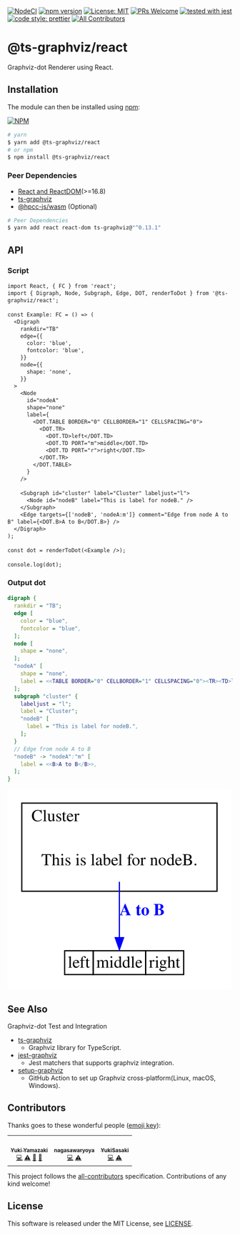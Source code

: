 [![NodeCI](https://github.com/ts-graphviz/react/workflows/NodeCI/badge.svg)](https://github.com/kamiazya/ts-graphviz/actions?workflow=NodeCI)
[![npm version](https://badge.fury.io/js/%40ts-graphviz%2Freact.svg)](https://badge.fury.io/js/%40ts-graphviz%2Freact)
[![License: MIT](https://img.shields.io/badge/License-MIT-yellow.svg)](https://opensource.org/licenses/MIT)
[![PRs Welcome](https://img.shields.io/badge/PRs-welcome-brightgreen.svg)](http://makeapullrequest.com)
[![tested with jest](https://img.shields.io/badge/tested_with-jest-99424f.svg)](https://github.com/facebook/jest)
[![code style: prettier](https://img.shields.io/badge/code_style-prettier-ff69b4.svg)](https://github.com/prettier/prettier)<!-- ALL-CONTRIBUTORS-BADGE:START - Do not remove or modify this section -->
[![All Contributors](https://img.shields.io/badge/all_contributors-3-orange.svg?style=flat-square)](#contributors-)
<!-- ALL-CONTRIBUTORS-BADGE:END -->

# @ts-graphviz/react

Graphviz-dot Renderer using React.

## Installation

The module can then be installed using [npm](https://www.npmjs.com/):

[![NPM](https://nodei.co/npm/@ts-graphviz/react.png)](https://nodei.co/npm/@ts-graphviz/react/)

```bash
# yarn
$ yarn add @ts-graphviz/react
# or npm
$ npm install @ts-graphviz/react
```

### Peer Dependencies

- [React and ReactDOM](https://github.com/facebook/react/)(>=16.8)
- [ts-graphviz](https://github.com/ts-graphviz/ts-graphviz)
- [@hpcc-js/wasm](https://www.npmjs.com/package/@hpcc-js/wasm) (Optional)

```bash
# Peer Dependencies
$ yarn add react react-dom ts-graphviz@"^0.13.1"
```

## API

### Script

```tsx
import React, { FC } from 'react';
import { Digraph, Node, Subgraph, Edge, DOT, renderToDot } from '@ts-graphviz/react';

const Example: FC = () => (
  <Digraph
    rankdir="TB"
    edge={{
      color: 'blue',
      fontcolor: 'blue',
    }}
    node={{
      shape: 'none',
    }}
  >
    <Node
      id="nodeA"
      shape="none"
      label={
        <DOT.TABLE BORDER="0" CELLBORDER="1" CELLSPACING="0">
          <DOT.TR>
            <DOT.TD>left</DOT.TD>
            <DOT.TD PORT="m">middle</DOT.TD>
            <DOT.TD PORT="r">right</DOT.TD>
          </DOT.TR>
        </DOT.TABLE>
      }
    />

    <Subgraph id="cluster" label="Cluster" labeljust="l">
      <Node id="nodeB" label="This is label for nodeB." />
    </Subgraph>
    <Edge targets={['nodeB', 'nodeA:m']} comment="Edge from node A to B" label={<DOT.B>A to B</DOT.B>} />
  </Digraph>
);

const dot = renderToDot(<Example />);

console.log(dot);
```

### Output dot

```dot
digraph {
  rankdir = "TB";
  edge [
    color = "blue",
    fontcolor = "blue",
  ];
  node [
    shape = "none",
  ];
  "nodeA" [
    shape = "none",
    label = <<TABLE BORDER="0" CELLBORDER="1" CELLSPACING="0"><TR><TD>left</TD><TD PORT="m">middle</TD><TD PORT="r">right</TD></TR></TABLE>>,
  ];
  subgraph "cluster" {
    labeljust = "l";
    label = "Cluster";
    "nodeB" [
      label = "This is label for nodeB.",
    ];
  }
  // Edge from node A to B
  "nodeB" -> "nodeA":"m" [
    label = <<B>A to B</B>>,
  ];
}
```

![dot](./example/example.svg)

## See Also

Graphviz-dot Test and Integration

- [ts-graphviz](https://github.com/ts-graphviz/ts-graphviz)
  - Graphviz library for TypeScript.
- [jest-graphviz](https://github.com/ts-graphviz/jest-graphviz)
  - Jest matchers that supports graphviz integration.
- [setup-graphviz](https://github.com/ts-graphviz/setup-graphviz)
  - GitHub Action to set up Graphviz cross-platform(Linux, macOS, Windows).

## Contributors

Thanks goes to these wonderful people ([emoji key](https://allcontributors.org/docs/en/emoji-key)):

<!-- ALL-CONTRIBUTORS-LIST:START - Do not remove or modify this section -->
<!-- prettier-ignore-start -->
<!-- markdownlint-disable -->
<table>
  <tr>
    <td align="center"><a href="http://blog.kamiazya.tech/"><img src="https://avatars0.githubusercontent.com/u/35218186?v=4?s=100" width="100px;" alt=""/><br /><sub><b>Yuki Yamazaki</b></sub></a><br /><a href="https://github.com/ts-graphviz/react/commits?author=kamiazya" title="Code">💻</a> <a href="https://github.com/ts-graphviz/react/commits?author=kamiazya" title="Tests">⚠️</a> <a href="#ideas-kamiazya" title="Ideas, Planning, & Feedback">🤔</a> <a href="https://github.com/ts-graphviz/react/commits?author=kamiazya" title="Documentation">📖</a></td>
    <td align="center"><a href="https://github.com/nagasawaryoya"><img src="https://avatars.githubusercontent.com/u/53528726?v=4?s=100" width="100px;" alt=""/><br /><sub><b>nagasawaryoya</b></sub></a><br /><a href="https://github.com/ts-graphviz/react/commits?author=nagasawaryoya" title="Code">💻</a> <a href="https://github.com/ts-graphviz/react/commits?author=nagasawaryoya" title="Tests">⚠️</a></td>
    <td align="center"><a href="https://github.com/tokidrill"><img src="https://avatars.githubusercontent.com/u/42460318?v=4?s=100" width="100px;" alt=""/><br /><sub><b>YukiSasaki</b></sub></a><br /><a href="https://github.com/ts-graphviz/react/commits?author=tokidrill" title="Code">💻</a> <a href="https://github.com/ts-graphviz/react/commits?author=tokidrill" title="Tests">⚠️</a></td>
  </tr>
</table>

<!-- markdownlint-restore -->
<!-- prettier-ignore-end -->

<!-- ALL-CONTRIBUTORS-LIST:END -->

This project follows the [all-contributors](https://github.com/all-contributors/all-contributors)
specification. Contributions of any kind welcome!

## License

This software is released under the MIT License, see [LICENSE](./LICENSE).
